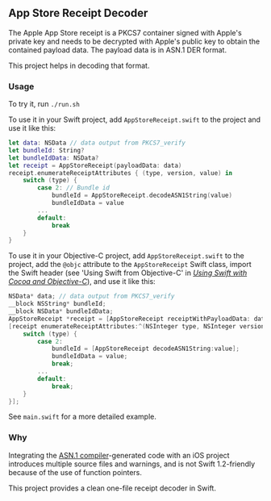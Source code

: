 
## App Store Receipt Decoder

The Apple App Store receipt is a PKCS7 container signed with Apple's
private key and needs to be decrypted with Apple's public key to obtain
the contained payload data. The payload data is in ASN.1 DER format.

This project helps in decoding that format.

### Usage

To try it, run `./run.sh`

To use it in your Swift project, add `AppStoreReceipt.swift` to the project and use it like this:

~~~ Swift
let data: NSData // data output from PKCS7_verify
let bundleId: String?
let bundleIdData: NSData?
let receipt = AppStoreReceipt(payloadData: data)
receipt.enumerateReceiptAttributes { (type, version, value) in
    switch (type) {
        case 2: // Bundle id
            bundleId = AppStoreReceipt.decodeASN1String(value)
            bundleIdData = value
        ...
        default:
            break
    }
}
~~~

To use it in your Objective-C project, add `AppStoreReceipt.swift` to the project, add the `@objc` attribute to the `AppStoreReceipt` Swift class, import the Swift header (see 'Using Swift from Objective-C' in [_Using Swift with Cocoa and Objective-C_][swift-cocoa-book]), and use it like this:

[swift-cocoa-book]: https://developer.apple.com/library/prerelease/ios/documentation/Swift/Conceptual/BuildingCocoaApps/

~~~ Objective-C
NSData* data; // data output from PKCS7_verify
__block NSString* bundleId;
__block NSData* bundleIdData;
AppStoreReceipt *receipt = [AppStoreReceipt receiptWithPayloadData: data];
[receipt enumerateReceiptAttributes:^(NSInteger type, NSInteger version, NSData * __nonnull value) {
    switch (type) {
        case 2:
            bundleId = [AppStoreReceipt decodeASN1String:value];
            bundleIdData = value;
            break;
        ...
        default:
            break;
    }
}];
~~~

See `main.swift` for a more detailed example.

### Why

Integrating the [ASN.1 compiler][asn1c]-generated code with an iOS
project introduces multiple source files and warnings, and is not Swift
1.2-friendly because of the use of function pointers.

This project provides a clean one-file receipt decoder in Swift.

[asn1c]: https://github.com/vlm/asn1c

